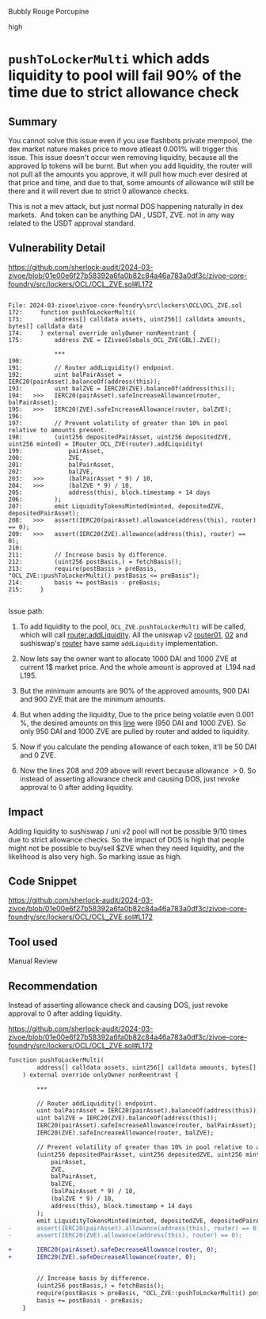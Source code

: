 Bubbly Rouge Porcupine

high

# `pushToLockerMulti` which adds liquidity to pool will fail 90% of the time due to strict allowance check

## Summary
You cannot solve this issue even if you use flashbots private mempool, the dex market nature makes price to move atleast 0.001% will trigger this issue.
This issue doesn't occur wen removing liquidity, because all the approved lp tokens will be burnt. But when you add liquidity, the router will not pull all the amounts you approve, it will pull how much ever desired at that price and time, and due to that, some amounts of allowance will still be there and it will revert due to strict 0 allowance checks.

This is not a mev attack, but just normal DOS happening naturally in dex markets.  And token can be anything DAI , USDT, ZVE. not in any way related to the USDT approval standard.

## Vulnerability Detail

https://github.com/sherlock-audit/2024-03-zivoe/blob/01e00e6f27b58392a6fa0b82c84a46a783a0df3c/zivoe-core-foundry/src/lockers/OCL/OCL_ZVE.sol#L172

```solidity

File: 2024-03-zivoe\zivoe-core-foundry\src\lockers\OCL\OCL_ZVE.sol
172:     function pushToLockerMulti(
173:         address[] calldata assets, uint256[] calldata amounts, bytes[] calldata data
174:     ) external override onlyOwner nonReentrant {
175:         address ZVE = IZivoeGlobals_OCL_ZVE(GBL).ZVE();

             ***
190:
191:         // Router addLiquidity() endpoint.
192:         uint balPairAsset = IERC20(pairAsset).balanceOf(address(this));
193:         uint balZVE = IERC20(ZVE).balanceOf(address(this));
194:   >>>   IERC20(pairAsset).safeIncreaseAllowance(router, balPairAsset);
195:   >>>   IERC20(ZVE).safeIncreaseAllowance(router, balZVE);
196:
197:         // Prevent volatility of greater than 10% in pool relative to amounts present.
198:         (uint256 depositedPairAsset, uint256 depositedZVE, uint256 minted) = IRouter_OCL_ZVE(router).addLiquidity(
199:             pairAsset,
200:             ZVE,
201:             balPairAsset,
202:             balZVE,
203:   >>>       (balPairAsset * 9) / 10,
204:   >>>       (balZVE * 9) / 10,
205:             address(this), block.timestamp + 14 days
206:         );
207:         emit LiquidityTokensMinted(minted, depositedZVE, depositedPairAsset);
208:   >>>   assert(IERC20(pairAsset).allowance(address(this), router) == 0);
209:   >>>   assert(IERC20(ZVE).allowance(address(this), router) == 0);
210:
211:         // Increase basis by difference.
212:         (uint256 postBasis,) = fetchBasis();
213:         require(postBasis > preBasis, "OCL_ZVE::pushToLockerMulti() postBasis <= preBasis");
214:         basis += postBasis - preBasis;
215:     }


```


Issue path:

1. To add liquidity to the pool, `OCL_ZVE.pushToLockerMulti` will be called, which will call [router.addLiquidity](https://github.com/Uniswap/v2-periphery/blob/0335e8f7e1bd1e8d8329fd300aea2ef2f36dd19f/contracts/UniswapV2Router02.sol#L61-L76). All the uniswap v2 [router01](https://github.com/Uniswap/v2-periphery/blob/0335e8f7e1bd1e8d8329fd300aea2ef2f36dd19f/contracts/UniswapV2Router01.sol#L58), [02](https://github.com/Uniswap/v2-periphery/blob/0335e8f7e1bd1e8d8329fd300aea2ef2f36dd19f/contracts/UniswapV2Router02.sol#L61-L76) and sushiswap's [router](https://github.com/sushiswap/v2-core/blob/e08a2c79c563f65697380822c50ab61f15bdae9a/contracts/UniswapV2Router02.sol#L62-L77) have same `addLiquidity` implementation.

2. Now lets say the owner want to allocate 1000 DAI and 1000 ZVE at current 1$ market price. And the whole amount is approved at  L194 nad L195.
3. But the minimum amounts are 90% of the approved amounts, 900 DAI and 900 ZVE that are the minimum amounts.
4. But when adding the liquidity, Due to the price being volatile even 0.001 %, the desired amounts on this [line](https://github.com/sushiswap/v2-core/blob/e08a2c79c563f65697380822c50ab61f15bdae9a/contracts/UniswapV2Router02.sol#L72) were (950 DAI and 1000 ZVE). So only 950 DAI and 1000 ZVE are pulled by router and added to liquidity.
5. Now if you calculate the pending allowance of each token, it'll be 50 DAI and 0 ZVE.
6. Now the lines 208 and 209 above will revert because allowance  > 0. So instead of asserting allowance check and causing DOS, just revoke approval to 0 after adding liquidity.


## Impact
Adding liquidity to sushiswap / uni v2 pool will not be possible 9/10 times due to strict allowance checks. So the impact of DOS is high that people might not be possible to buy/sell $ZVE when they need liquidity, and the likelihood is also very high. So marking issue as high.

## Code Snippet
https://github.com/sherlock-audit/2024-03-zivoe/blob/01e00e6f27b58392a6fa0b82c84a46a783a0df3c/zivoe-core-foundry/src/lockers/OCL/OCL_ZVE.sol#L172

## Tool used

Manual Review

## Recommendation

Instead of asserting allowance check and causing DOS, just revoke approval to 0 after adding liquidity.

https://github.com/sherlock-audit/2024-03-zivoe/blob/01e00e6f27b58392a6fa0b82c84a46a783a0df3c/zivoe-core-foundry/src/lockers/OCL/OCL_ZVE.sol#L172

```diff
function pushToLockerMulti(
        address[] calldata assets, uint256[] calldata amounts, bytes[] calldata data
    ) external override onlyOwner nonReentrant {

        ***

        // Router addLiquidity() endpoint.
        uint balPairAsset = IERC20(pairAsset).balanceOf(address(this));
        uint balZVE = IERC20(ZVE).balanceOf(address(this));
        IERC20(pairAsset).safeIncreaseAllowance(router, balPairAsset);
        IERC20(ZVE).safeIncreaseAllowance(router, balZVE);

        // Prevent volatility of greater than 10% in pool relative to amounts present.
        (uint256 depositedPairAsset, uint256 depositedZVE, uint256 minted) = IRouter_OCL_ZVE(router).addLiquidity(
            pairAsset,
            ZVE,
            balPairAsset,
            balZVE,
            (balPairAsset * 9) / 10,
            (balZVE * 9) / 10,
            address(this), block.timestamp + 14 days
        );
        emit LiquidityTokensMinted(minted, depositedZVE, depositedPairAsset);
-       assert(IERC20(pairAsset).allowance(address(this), router) == 0);
-       assert(IERC20(ZVE).allowance(address(this), router) == 0);

+       IERC20(pairAsset).safeDecreaseAllowance(router, 0);
+       IERC20(ZVE).safeDecreaseAllowance(router, 0);


        // Increase basis by difference.
        (uint256 postBasis,) = fetchBasis();
        require(postBasis > preBasis, "OCL_ZVE::pushToLockerMulti() postBasis <= preBasis");
        basis += postBasis - preBasis;
    }

```